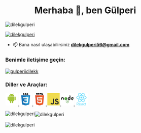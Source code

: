 <h1 align="center">Merhaba 👋, ben Gülperi</h1>
<p align="left"> <img src="https://komarev.com/ghpvc/?username=dilekgulperi&label=Profile%20views&color=0e75b6&style=flat" alt="dilekgulperi" /> </p>

<p align="left"> <a href="https://github.com/ryo-ma/github-profile-trophy"><img src="https://github-profile-trophy.vercel.app/?username=dilekgulperi" alt="dilekgulperi" /></a> </p>

- 📫 Bana nasıl ulaşabilirsiniz **dilekgulperi56@gmail.com**

<h3 align="left">Benimle iletişime geçin:</h3>
<p align="left">
<a href="https://instagram.com/gulperiidilekk" target="blank"><img align="center" src="https://raw.githubusercontent.com/rahuldkjain/github-profile-readme-generator/master/src/images/icons/Social/instagram.svg" alt="gulperiidilekk" height="30" width="40" /></a>
</p>

<h3 align="left">Diller ve Araçlar:</h3>
<p align="left"> <a href="https://developer.android.com" target="_blank" rel="noreferrer"> <img src="https://raw.githubusercontent.com/devicons/devicon/master/icons/android/android-original-wordmark.svg" alt="android" width="40" height="40"/> </a> <a href="https://www.w3schools.com/css/" target="_blank" rel="noreferrer"> <img src="https://raw.githubusercontent.com/devicons/devicon/master/icons/css3/css3-original-wordmark.svg" alt="css3" width="40" height="40"/> </a> <a href="https://www.w3.org/html/" target="_blank" rel="noreferrer"> <img src="https://raw.githubusercontent.com/devicons/devicon/master/icons/html5/html5-original-wordmark.svg" alt="html5" width="40" height="40"/> </a> <a href="https://developer.mozilla.org/tr-TR/dokümanlar/Web/JavaScript" target="_blank" rel="noreferrer"> <img src="https://raw.githubusercontent.com/devicons/devicon/master/icons/javascript/javascript-original.svg" alt="javascript" width="40" height="40"/> </a> <a href="https://nodejs.org" target="_blank" rel="noreferrer"> <img src="https://raw.githubusercontent.com/devicons/devicon/master/icons/nodejs/nodejs-original-wordmark.svg" alt="nodejs" width="40" height="40"/> </a> <a href="https://reactjs.org/" target="_blank" rel="noreferrer"> <img src="https://raw.githubusercontent.com/devicons/devicon/master/icons/react/react-original-wordmark.svg" alt="react" width="40"height="40"/> </a> </p>

<p><img align="left" src="https://github-readme-stats.vercel.app/api/top-langs?username=dilekgulperi&show_icons=true&locale=tr&layout=compact" alt="dilekgulperi" /></p>

<p> <img align="center" src="https://github-readme-stats.vercel.app/api?username=dilekgulperi&show_icons=true&locale=tr" alt="dilekgulperi" /></p>

<p><img align="center" src="https://github-readme-streak-stats.herokuapp.com/?user=dilekgulperi&" alt="dilekgulperi" /></p>

